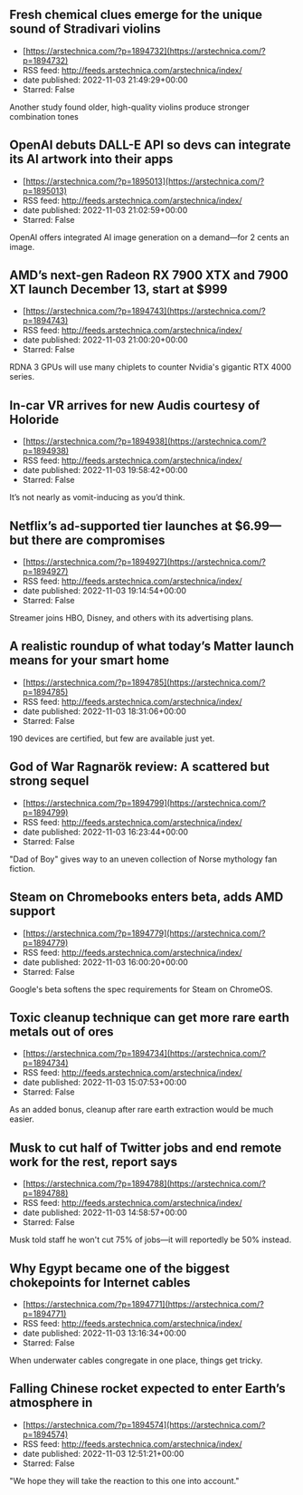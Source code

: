 ## Fresh chemical clues emerge for the unique sound of Stradivari violins
 - [https://arstechnica.com/?p=1894732](https://arstechnica.com/?p=1894732)
 - RSS feed: http://feeds.arstechnica.com/arstechnica/index/
 - date published: 2022-11-03 21:49:29+00:00
 - Starred: False

Another study found older, high-quality violins produce stronger combination tones

## OpenAI debuts DALL-E API so devs can integrate its AI artwork into their apps
 - [https://arstechnica.com/?p=1895013](https://arstechnica.com/?p=1895013)
 - RSS feed: http://feeds.arstechnica.com/arstechnica/index/
 - date published: 2022-11-03 21:02:59+00:00
 - Starred: False

OpenAI offers integrated AI image generation on a demand—for 2 cents an image.

## AMD’s next-gen Radeon RX 7900 XTX and 7900 XT launch December 13, start at $999
 - [https://arstechnica.com/?p=1894743](https://arstechnica.com/?p=1894743)
 - RSS feed: http://feeds.arstechnica.com/arstechnica/index/
 - date published: 2022-11-03 21:00:20+00:00
 - Starred: False

RDNA 3 GPUs will use many chiplets to counter Nvidia's gigantic RTX 4000 series.

## In-car VR arrives for new Audis courtesy of Holoride
 - [https://arstechnica.com/?p=1894938](https://arstechnica.com/?p=1894938)
 - RSS feed: http://feeds.arstechnica.com/arstechnica/index/
 - date published: 2022-11-03 19:58:42+00:00
 - Starred: False

It’s not nearly as vomit-inducing as you’d think.

## Netflix’s ad-supported tier launches at $6.99—but there are compromises
 - [https://arstechnica.com/?p=1894927](https://arstechnica.com/?p=1894927)
 - RSS feed: http://feeds.arstechnica.com/arstechnica/index/
 - date published: 2022-11-03 19:14:54+00:00
 - Starred: False

Streamer joins HBO, Disney, and others with its advertising plans.

## A realistic roundup of what today’s Matter launch means for your smart home
 - [https://arstechnica.com/?p=1894785](https://arstechnica.com/?p=1894785)
 - RSS feed: http://feeds.arstechnica.com/arstechnica/index/
 - date published: 2022-11-03 18:31:06+00:00
 - Starred: False

190 devices are certified, but few are available just yet.

## God of War Ragnarök review: A scattered but strong sequel
 - [https://arstechnica.com/?p=1894799](https://arstechnica.com/?p=1894799)
 - RSS feed: http://feeds.arstechnica.com/arstechnica/index/
 - date published: 2022-11-03 16:23:44+00:00
 - Starred: False

"Dad of Boy" gives way to an uneven collection of Norse mythology fan fiction.

## Steam on Chromebooks enters beta, adds AMD support
 - [https://arstechnica.com/?p=1894779](https://arstechnica.com/?p=1894779)
 - RSS feed: http://feeds.arstechnica.com/arstechnica/index/
 - date published: 2022-11-03 16:00:20+00:00
 - Starred: False

Google's beta softens the spec requirements for Steam on ChromeOS.

## Toxic cleanup technique can get more rare earth metals out of ores
 - [https://arstechnica.com/?p=1894734](https://arstechnica.com/?p=1894734)
 - RSS feed: http://feeds.arstechnica.com/arstechnica/index/
 - date published: 2022-11-03 15:07:53+00:00
 - Starred: False

As an added bonus, cleanup after rare earth extraction would be much easier.

## Musk to cut half of Twitter jobs and end remote work for the rest, report says
 - [https://arstechnica.com/?p=1894788](https://arstechnica.com/?p=1894788)
 - RSS feed: http://feeds.arstechnica.com/arstechnica/index/
 - date published: 2022-11-03 14:58:57+00:00
 - Starred: False

Musk told staff he won't cut 75% of jobs—it will reportedly be 50% instead.

## Why Egypt became one of the biggest chokepoints for Internet cables
 - [https://arstechnica.com/?p=1894771](https://arstechnica.com/?p=1894771)
 - RSS feed: http://feeds.arstechnica.com/arstechnica/index/
 - date published: 2022-11-03 13:16:34+00:00
 - Starred: False

When underwater cables congregate in one place, things get tricky.

## Falling Chinese rocket expected to enter Earth’s atmosphere in
 - [https://arstechnica.com/?p=1894574](https://arstechnica.com/?p=1894574)
 - RSS feed: http://feeds.arstechnica.com/arstechnica/index/
 - date published: 2022-11-03 12:51:21+00:00
 - Starred: False

"We hope they will take the reaction to this one into account."
